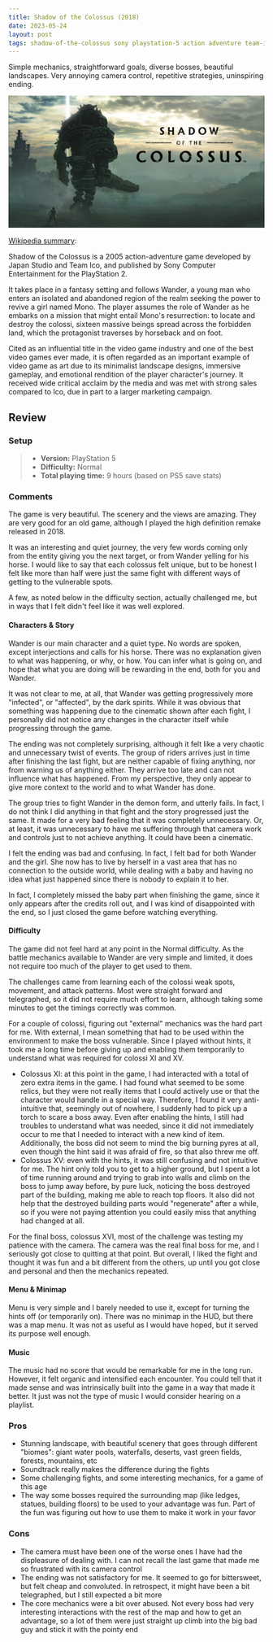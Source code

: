 ```yaml
---
title: Shadow of the Colossus (2018)
date: 2023-05-24
layout: post
tags: shadow-of-the-colossus sony playstation-5 action adventure team-ico bluepoint single-player
---
```


Simple mechanics, straightforward goals, diverse bosses, beautiful landscapes. Very annoying camera control, repetitive
strategies, uninspiring ending.

![](https://raw.githubusercontent.com/Tschis/reviews-blog/main/assets/covers/shadow-of-the-colossus-2018-cover.png)

[Wikipedia summary](https://en.wikipedia.org/wiki/Shadow_of_the_Colossus):

Shadow of the Colossus is a 2005 action-adventure game developed by Japan Studio and Team Ico, and published by Sony 
Computer Entertainment for the PlayStation 2. 

It takes place in a fantasy setting and follows Wander, a young man who enters an isolated and abandoned region of the
realm seeking the power to revive a girl named Mono. The player assumes the role of Wander as he embarks on a mission
that might entail Mono's resurrection: to locate and destroy the colossi, sixteen massive beings spread across the 
forbidden land, which the protagonist traverses by horseback and on foot.

Cited as an influential title in the video game industry and one of the best video games ever made, it is often regarded
as an important example of video game as art due to its minimalist landscape designs, immersive gameplay, and emotional
rendition of the player character's journey. It received wide critical acclaim by the media and was met with strong 
sales compared to Ico, due in part to a larger marketing campaign.

## Review

### Setup
> - **Version:** PlayStation 5  
> - **Difficulty:** Normal
> - **Total playing time:** 9 hours (based on PS5 save stats)

### Comments

The game is very beautiful. The scenery and the views are amazing. They are very good for an old game, although I played
the high definition remake released in 2018. 

It was an interesting and quiet journey, the very few words coming only from the entity giving you the next target, or
from Wander yelling for his horse. I would like to say that each colossus felt unique, but to be honest I felt like
more than half were just the same fight with different ways of getting to the vulnerable spots.

A few, as noted below in the difficulty section, actually challenged me, but in ways that I felt didn't feel like it
was well explored.

#### Characters & Story

Wander is our main character and a quiet type. No words are spoken, except interjections and calls for his horse. There
was no explanation given to what was happening, or why, or how. You can infer what is going on, and hope that what you
are doing will be rewarding in the end, both for you and Wander.

It was not clear to me, at all, that Wander was getting progressively more "infected", or "affected", by the dark
spirits. While it was obvious that something was happening due to the cinematic shown after each fight, I personally
did not notice any changes in the character itself while progressing through the game.

The ending was not completely surprising, although it felt like a very chaotic and unnecessary twist of events. The
group of riders arrives just in time after finishing the last fight, but are neither capable of fixing anything, nor
from warning us of anything either. They arrive too late and can not influence what has happened. From my perspective,
they only appear to give more context to the world and to what Wander has done.

The group tries to fight Wander in the demon form, and utterly fails. In fact, I do not think I did anything in that
fight and the story progressed just the same. It made for a very bad feeling that it was completely unnecessary. Or, at
least, it was unnecessary to have me suffering through that camera work and controls just to not achieve anything. It
could have been a cinematic.

I felt the ending was bad and confusing. In fact, I felt bad for both Wander and the girl. She now has to live by
herself in a vast area that has no connection to the outside world, while dealing with a baby and having no idea what
just happened since there is nobody to explain it to her.

In fact, I completely missed the baby part when finishing the game, since it only appears after the credits roll out,
and I was kind of disappointed with the end, so I just closed the game before watching everything.

#### Difficulty

The game did not feel hard at any point in the Normal difficulty. As the battle mechanics available to Wander are very
simple and limited, it does not require too much of the player to get used to them.

The challenges came from learning each of the colossi weak spots, movement, and attack patterns. Most were straight
forward and telegraphed, so it did not require much effort to learn, although taking some minutes to get the timings
correctly was common.

For a couple of colossi, figuring out "external" mechanics was the hard part for me. With external, I mean something
that had to be used within the environment to make the boss vulnerable. Since I played without hints, it took me a long
time before giving up and enabling them temporarily to understand what was required for colossi XI and XV.

* Colossus XI: at this point in the game, I had interacted with a total of zero extra items in the game. I had found
what seemed to be some relics, but they were not really items that I could actively use or that the character would 
handle in a special way. Therefore, I found it very anti-intuitive that, seemingly out of nowhere, I suddenly had to 
pick up a torch to scare a boss away. Even after enabling the hints, I still had troubles to understand what was needed,
since it did not immediately occur to me that I needed to interact with a new kind of item. Additionally, the boss did
not seem to mind the big burning pyres at all, even though the hint said it was afraid of fire, so that also threw me
off.
* Colossus XV: even with the hints, it was still confusing and not intuitive for me. The hint only told you to get to a
higher ground, but I spent a lot of time running around and trying to grab into walls and climb on the boss to jump away
before, by pure luck, noticing the boss destroyed part of the building, making me able to reach top floors. It also did 
not help that the destroyed building parts would "regenerate" after a while, so if you were not paying attention you 
could easily miss that anything had changed at all.

For the final boss, colossus XVI, most of the challenge was testing my patience with the camera. The camera was the real
final boss for me, and I seriously got close to quitting at that point. But overall, I liked the fight and thought it
was fun and a bit different from the others, up until you got close and personal and then the mechanics repeated.

#### Menu & Minimap

Menu is very simple and I barely needed to use it, except for turning the hints off (or temporarily on).
There was no minimap in the HUD, but there was a map menu. It was not as useful as I would have hoped, but it served its
purpose well enough.

#### Music

The music had no score that would be remarkable for me in the long run. However, it felt organic and intensified each
encounter. You could tell that it made sense and was intrinsically built into the game in a way that made it better.
It just was not the type of music I would consider hearing on a playlist.

### Pros

* Stunning landscape, with beautiful scenery that goes through different "biomes": giant water pools, waterfalls, 
deserts, vast green fields, forests, mountains, etc
* Soundtrack really makes the difference during the fights
* Some challenging fights, and some interesting mechanics, for a game of this age
* The way some bosses required the surrounding map (like ledges, statues, building floors) to be used to your advantage
was fun. Part of the fun was figuring out how to use them to make it work in your favor

### Cons

* The camera must have been one of the worse ones I have had the displeasure of dealing with. I can not recall the last
game that made me so frustrated with its camera control
* The ending was not satisfactory for me. It seemed to go for bittersweet, but felt cheap and convoluted. In retrospect,
it might have been a bit telegraphed, but I still expected a bit more
* The core mechanics were a bit over abused. Not every boss had very interesting interactions with the rest of the map
and how to get an advantage, so a lot of them were just straight up climb into the big bad guy and stick it with the
pointy end
